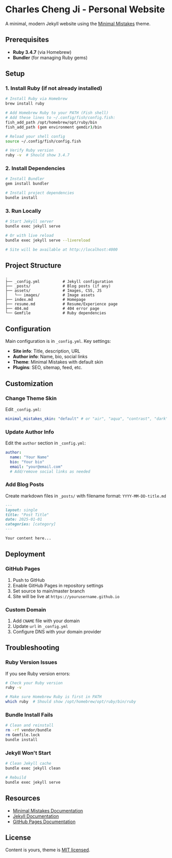 # Charles Cheng Ji - Personal Website

A minimal, modern Jekyll website using the [Minimal Mistakes](https://mmistakes.github.io/minimal-mistakes/) theme.

## Prerequisites

- **Ruby 3.4.7** (via Homebrew)
- **Bundler** (for managing Ruby gems)

## Setup

### 1. Install Ruby (if not already installed)

```bash
# Install Ruby via Homebrew
brew install ruby

# Add Homebrew Ruby to your PATH (Fish shell)
# Add these lines to ~/.config/fish/config.fish:
fish_add_path /opt/homebrew/opt/ruby/bin
fish_add_path (gem environment gemdir)/bin

# Reload your shell config
source ~/.config/fish/config.fish

# Verify Ruby version
ruby -v  # Should show 3.4.7
```

### 2. Install Dependencies

```bash
# Install Bundler
gem install bundler

# Install project dependencies
bundle install
```

### 3. Run Locally

```bash
# Start Jekyll server
bundle exec jekyll serve

# Or with live reload
bundle exec jekyll serve --livereload

# Site will be available at http://localhost:4000
```

## Project Structure

```
.
├── _config.yml          # Jekyll configuration
├── _posts/              # Blog posts (if any)
├── assets/              # Images, CSS, JS
│   └── images/          # Image assets
├── index.md             # Homepage
├── resume.md            # Resume/Experience page
├── 404.md               # 404 error page
└── Gemfile              # Ruby dependencies
```

## Configuration

Main configuration is in `_config.yml`. Key settings:

- **Site info**: Title, description, URL
- **Author info**: Name, bio, social links
- **Theme**: Minimal Mistakes with default skin
- **Plugins**: SEO, sitemap, feed, etc.

## Customization

### Change Theme Skin

Edit `_config.yml`:

```yaml
minimal_mistakes_skin: "default" # or "air", "aqua", "contrast", "dark", "mint", "neon", "plum", "sunrise"
```

### Update Author Info

Edit the `author` section in `_config.yml`:

```yaml
author:
  name: "Your Name"
  bio: "Your bio"
  email: "your@email.com"
  # Add/remove social links as needed
```

### Add Blog Posts

Create markdown files in `_posts/` with filename format: `YYYY-MM-DD-title.md`

```markdown
---
layout: single
title: "Post Title"
date: 2025-01-01
categories: [category]
---

Your content here...
```

## Deployment

### GitHub Pages

1. Push to GitHub
2. Enable GitHub Pages in repository settings
3. Set source to main/master branch
4. Site will be live at `https://yourusername.github.io`

### Custom Domain

1. Add `CNAME` file with your domain
2. Update `url` in `_config.yml`
3. Configure DNS with your domain provider

## Troubleshooting

### Ruby Version Issues

If you see Ruby version errors:

```bash
# Check your Ruby version
ruby -v

# Make sure Homebrew Ruby is first in PATH
which ruby  # Should show /opt/homebrew/opt/ruby/bin/ruby
```

### Bundle Install Fails

```bash
# Clean and reinstall
rm -rf vendor/bundle
rm Gemfile.lock
bundle install
```

### Jekyll Won't Start

```bash
# Clean Jekyll cache
bundle exec jekyll clean

# Rebuild
bundle exec jekyll serve
```

## Resources

- [Minimal Mistakes Documentation](https://mmistakes.github.io/minimal-mistakes/docs/quick-start-guide/)
- [Jekyll Documentation](https://jekyllrb.com/docs/)
- [GitHub Pages Documentation](https://docs.github.com/en/pages)

## License

Content is yours, theme is [MIT licensed](https://github.com/mmistakes/minimal-mistakes/blob/master/LICENSE).
